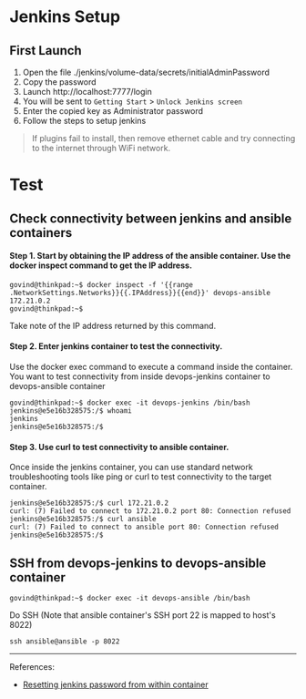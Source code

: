 # Jenkins Setup

## First Launch

1. Open the file ./jenkins/volume-data/secrets/initialAdminPassword
2. Copy the password
3. Launch http://localhost:7777/login
4. You will be sent to `Getting Start` > `Unlock Jenkins screen`
5. Enter the copied key as Administrator password
6. Follow the steps to setup jenkins

> If plugins fail to install, then remove ethernet cable and try connecting to the internet through WiFi network.

# Test

## Check connectivity between jenkins and ansible containers

#### Step 1. Start by obtaining the IP address of the ansible container. Use the docker inspect command to get the IP address.

```
govind@thinkpad:~$ docker inspect -f '{{range .NetworkSettings.Networks}}{{.IPAddress}}{{end}}' devops-ansible 
172.21.0.2
govind@thinkpad:~$ 

```

Take note of the IP address returned by this command.

#### Step 2. Enter jenkins container to test the connectivity.

Use the docker exec command to execute a command inside the container. You want to test connectivity from inside devops-jenkins container to devops-ansible container

```
govind@thinkpad:~$ docker exec -it devops-jenkins /bin/bash
jenkins@e5e16b328575:/$ whoami
jenkins
jenkins@e5e16b328575:/$ 
```

#### Step 3. Use curl to test connectivity to ansible container.

Once inside the jenkins container, you can use standard network troubleshooting tools like ping or curl to test connectivity to the target container.

```
jenkins@e5e16b328575:/$ curl 172.21.0.2
curl: (7) Failed to connect to 172.21.0.2 port 80: Connection refused
jenkins@e5e16b328575:/$ curl ansible
curl: (7) Failed to connect to ansible port 80: Connection refused
jenkins@e5e16b328575:/$ 
```

## SSH from devops-jenkins to devops-ansible container

```
govind@thinkpad:~$ docker exec -it devops-ansible /bin/bash
```

Do SSH (Note that ansible container's SSH port 22 is mapped to host's 8022)

```
ssh ansible@ansible -p 8022
```

---

References:
- [Resetting jenkins password from within container](https://upadhyaymanas3.medium.com/how-to-reset-jenkins-password-in-docker-containers-in-just-10-simple-steps-1370c049bbd7)
